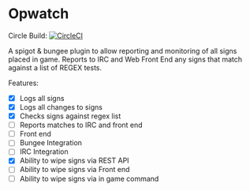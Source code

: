 # Opwatch
Circle Build: [![CircleCI](https://circleci.com/gh/CSmither/opwatch/tree/master.svg?style=svg)](https://circleci.com/gh/CSmither/opwatch/tree/master)

A spigot & bungee plugin to allow reporting and monitoring of all signs placed in game.
Reports to IRC and Web Front End any signs that match against a list of REGEX tests.

Features:
* [x] Logs all signs
* [x] Logs all changes to signs
* [x] Checks signs against regex list
* [ ] Reports matches to IRC and front end
* [ ] Front end
* [ ] Bungee Integration
* [ ] IRC Integration
* [x] Ability to wipe signs via REST API
* [ ] Ability to wipe signs via Front end
* [ ] Ability to wipe signs via in game command
